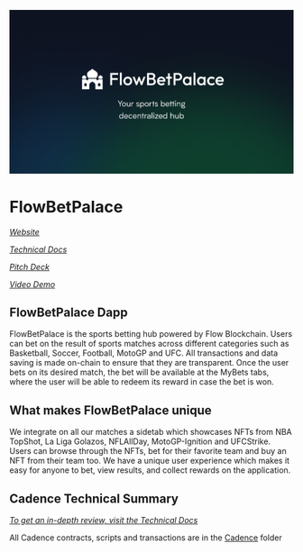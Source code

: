 ![Cover Image](github-cover.png)

# FlowBetPalace

[*Website*](https://flowbetpalace.vercel.app/)

[*Technical Docs*](https://thetatix.gitbook.io)

[*Pitch Deck*]()

[*Video Demo*]()

## FlowBetPalace Dapp
FlowBetPalace is the sports betting hub powered by Flow Blockchain. Users can bet on the result of sports matches across different categories such as Basketball, Soccer, Football, MotoGP and UFC. All transactions and data saving is made on-chain to ensure that they are transparent. Once the user bets on its desired match, the bet will be available at the MyBets tabs, where the user will be able to redeem its reward in case the bet is won. 

## What makes FlowBetPalace unique
We integrate on all our matches a sidetab which showcases NFTs from NBA TopShot, La Liga Golazos, NFLAllDay, MotoGP-Ignition and UFCStrike. Users can browse through the NFTs, bet for their favorite team and buy an NFT from their team too. We have a unique user experience which makes it easy for anyone to bet, view results, and collect rewards on the application.

## Cadence Technical Summary
[*To get an in-depth review, visit the Technical Docs*](https://thetatix.gitbook.io)

All Cadence contracts, scripts and transactions are in the [Cadence](https://github.com/flowBetPalace/cadence) folder 


